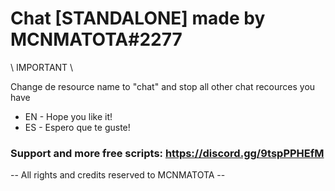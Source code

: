 # Chat [STANDALONE] made by MCNMATOTA#2277
\\ IMPORTANT \\

Change de resource name to "chat" and stop all other chat recources you have

- EN - Hope you like it!
- ES - Espero que te guste!

### Support and more free scripts: https://discord.gg/9tspPPHEfM ###

-- All rights and credits reserved to MCNMATOTA --